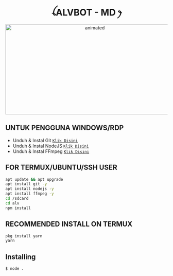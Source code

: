 <h1 align="center">ꪶALVBOT - MD ꫂ<br></h1>
<p align="center">
<img src="https://github.com/ALVLP2022/AlvBot-GoShell/blob/main/media/WhatsApp-Video-2022-10-25-at-164.gif" alt="animated" width="540" height="280" />
</p>




## UNTUK PENGGUNA WINDOWS/RDP

* Unduh & Instal Git [`Klik Disini`](https://git-scm.com/downloads)
* Unduh & Instal NodeJS [`Klik Disini`](https://nodejs.org/en/download)
* Unduh & Instal FFmpeg [`Klik Disini`](https://ffmpeg.org/download.html)


## FOR TERMUX/UBUNTU/SSH USER

```bash
apt update && apt upgrade
apt install git -y
apt install nodejs -y
apt install ffmpeg -y
cd /sdcard
cd alv
npm install
```

## RECOMMENDED INSTALL ON TERMUX

```bash
pkg install yarn
yarn
```

## Installing
```bash
$ node .
```
